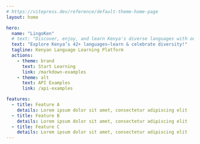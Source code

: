 ```yaml
---
# https://vitepress.dev/reference/default-theme-home-page
layout: home

hero:
  name: "LingoKen"
  # text: "Discover, enjoy, and learn Kenya's diverse languages with our web and mobile platform, covering over 42 dialects for language enthusiasts and learners."
  text: "Explore Kenya’s 42+ languages—learn & celebrate diversity!"
  tagline: Kenyan Language Learning Platform
  actions:
    - theme: brand
      text: Start Learning
      link: /markdown-examples
    - theme: alt
      text: API Examples
      link: /api-examples

features:
  - title: Feature A
    details: Lorem ipsum dolor sit amet, consectetur adipiscing elit
  - title: Feature B
    details: Lorem ipsum dolor sit amet, consectetur adipiscing elit
  - title: Feature C
    details: Lorem ipsum dolor sit amet, consectetur adipiscing elit
---
```


